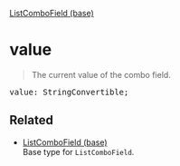 [ListComboField (base)](ListComboField_base.md)

# value

> The current value of the combo field.

<pre class="docgen_signature">value: StringConvertible;</pre>

## Related

- [<!--{ref:type}-->ListComboField (base)](ListComboField_base.md) \
    Base type for `ListComboField`.
